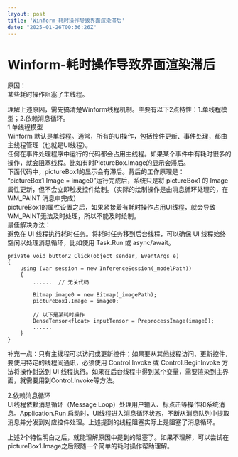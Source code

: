 ```yaml
---
layout: post
title: 'Winform-耗时操作导致界面渲染滞后'
date: "2025-01-26T00:36:26Z"
---
```

Winform-耗时操作导致界面渲染滞后
====================

原因：  
某些耗时操作阻塞了主线程。

理解上述原因，需先搞清楚Winform线程机制。主要有以下2点特性：1.单线程模型；2.依赖消息循环。  
1.单线程模型  
Winform 默认是单线程。通常，所有的UI操作，包括控件更新、事件处理，都由主线程管理（也就是UI线程）。  
任何在事件处理程序中运行的代码都会占用主线程。如果某个事件中有耗时很多的操作，就会阻塞线程。比如有时PictureBox.Image的显示会滞后。  
下面代码中，pictureBox1的显示会有滞后。背后的工作原理是：  
“pictureBox1.Image = image0”运行完成后，系统只是将 pictureBox1 的 Image 属性更新，但不会立即触发控件绘制。（实际的绘制操作是由消息循环处理的，在 WM\_PAINT 消息中完成）  
pictureBox1的属性设置之后，如果紧接着有耗时操作占用UI线程，就会导致WM\_PAINT无法及时处理，所以不能及时绘制。  
最佳解决办法：  
避免在 UI 线程执行耗时任务。将耗时任务移到后台线程，可以确保 UI 线程始终空闲以处理消息循环，比如使用 Task.Run 或 async/await。

    private void button2_Click(object sender, EventArgs e)
    {
        using (var session = new InferenceSession(_modelPath))
        {
            ......  // 无关代码
    
            Bitmap image0 = new Bitmap(_imagePath);
            pictureBox1.Image = image0;
    
            // 以下是某耗时操作
            DenseTensor<float> inputTensor = PreprocessImage(image0);
            ......
        }
    }
    

补充一点：只有主线程可以访问或更新控件；如果要从其他线程访问、更新控件，要使用特定的线程间通讯，必须使用 Control.Invoke 或 Control.BeginInvoke 方法将操作封送到 UI 线程执行。如果在后台线程中得到某个变量，需要渲染到主界面，就需要用到Control.Invoke等方法。

2.依赖消息循环  
UI线程依赖消息循环（Message Loop）处理用户输入、标点击等操作和系统消息。Application.Run 启动时，UI线程进入消息循环状态，不断从消息队列中提取消息并分发到对应控件处理。上述提到的线程阻塞实际上是阻塞了消息循环。

上述2个特性明白之后，就能理解原因中提到的阻塞了。如果不理解，可以尝试在pictureBox1.Image之后跟随一个简单的耗时操作帮助理解。